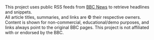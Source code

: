 This project uses public RSS feeds from [BBC News](https://www.bbc.com/news) to retrieve headlines and snippets.  
All article titles, summaries, and links are © their respective owners. Content is shown for non-commercial,
educational/demo purposes, and links always point to the original BBC pages. This project is not affiliated with
or endorsed by the BBC.
